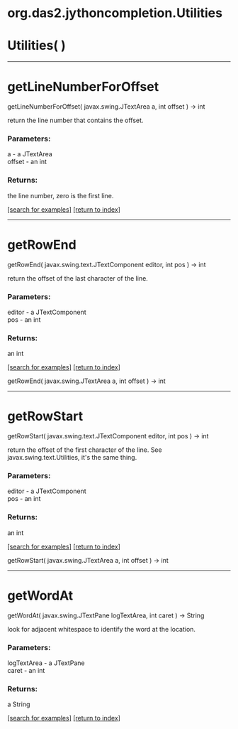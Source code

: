 # org.das2.jythoncompletion.Utilities



# Utilities( )


***
<a name="getLineNumberForOffset"></a>
# getLineNumberForOffset
getLineNumberForOffset( javax.swing.JTextArea a, int offset ) &rarr; int

return the line number that contains the offset.

### Parameters:
a - a JTextArea
<br>offset - an int

### Returns:
the line number, zero is the first line.

<a href="https://github.com/autoplot/dev/search?q=getLineNumberForOffset&unscoped_q=getLineNumberForOffset">[search for examples]</a>
<a href="https://github.com/autoplot/documentation/blob/master/javadoc/index-all.md">[return to index]</a>

***
<a name="getRowEnd"></a>
# getRowEnd
getRowEnd( javax.swing.text.JTextComponent editor, int pos ) &rarr; int

return the offset of the last character of the line.

### Parameters:
editor - a JTextComponent
<br>pos - an int

### Returns:
an int


<a href="https://github.com/autoplot/dev/search?q=getRowEnd&unscoped_q=getRowEnd">[search for examples]</a>
<a href="https://github.com/autoplot/documentation/blob/master/javadoc/index-all.md">[return to index]</a>

getRowEnd( javax.swing.JTextArea a, int offset ) &rarr; int<br>
***
<a name="getRowStart"></a>
# getRowStart
getRowStart( javax.swing.text.JTextComponent editor, int pos ) &rarr; int

return the offset of the first character of the line.
 See javax.swing.text.Utilities, it's the same thing.

### Parameters:
editor - a JTextComponent
<br>pos - an int

### Returns:
an int


<a href="https://github.com/autoplot/dev/search?q=getRowStart&unscoped_q=getRowStart">[search for examples]</a>
<a href="https://github.com/autoplot/documentation/blob/master/javadoc/index-all.md">[return to index]</a>

getRowStart( javax.swing.JTextArea a, int offset ) &rarr; int<br>
***
<a name="getWordAt"></a>
# getWordAt
getWordAt( javax.swing.JTextPane logTextArea, int caret ) &rarr; String

look for adjacent whitespace to identify the word at the location.

### Parameters:
logTextArea - a JTextPane
<br>caret - an int

### Returns:
a String


<a href="https://github.com/autoplot/dev/search?q=getWordAt&unscoped_q=getWordAt">[search for examples]</a>
<a href="https://github.com/autoplot/documentation/blob/master/javadoc/index-all.md">[return to index]</a>

